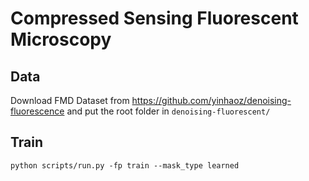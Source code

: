# Compressed Sensing Fluorescent Microscopy

## Data
Download FMD Dataset from https://github.com/yinhaoz/denoising-fluorescence and put the root folder in `denoising-fluorescent/`

## Train
`python scripts/run.py -fp train --mask_type learned`
